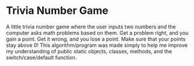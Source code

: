 # Trivia Number Game
A little trivia number game where the user inputs two numbers and the computer asks math problems based on them. Get a problem right, and you gain a point. Get it wrong, and you lose a point. Make sure that your points stay above 0!
This algorithm/program was made simply to help me improve my understanding of public static objects, classes, methods, and the switch/case/default function.
